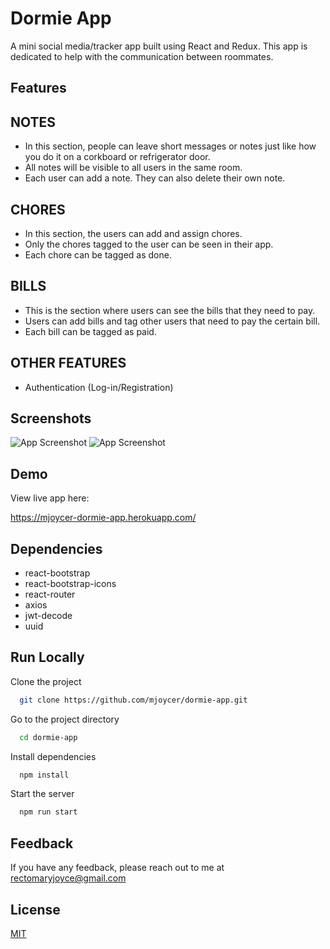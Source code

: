 
# Dormie App
A mini social media/tracker app built using 
React and Redux. This app is dedicated to help with
the communication between roommates. 
## Features

 NOTES
 --

- In this section, people can leave short messages or notes just like how you do it on a corkboard or refrigerator door.
- All notes will be visible to all users in the same room.
- Each user can add a note. They can also delete their own note.

CHORES
 --

 - In this section, the users can add and assign chores.
 - Only the chores tagged to the user can be seen in their app.
 - Each chore can be tagged as done.

BILLS
 --

 - This is the section where users can see the bills that they need to pay.
 - Users can add bills and tag other users that need to pay the certain bill.
 - Each bill can be tagged as paid.

 OTHER FEATURES 
   --

- Authentication (Log-in/Registration)




## Screenshots

![App Screenshot](https://i.postimg.cc/yNrj1W4z/D7-ED23-CE-AD32-492-C-BCC4-6557-DAF42837.jpg)
![App Screenshot](https://i.postimg.cc/3RVtBNnZ/AD3131-DE-6-D91-4979-8-F9-A-753-CBAC62219.jpg)



## Demo

View live app here: 

https://mjoycer-dormie-app.herokuapp.com/

## Dependencies
- react-bootstrap
- react-bootstrap-icons
- react-router
- axios
- jwt-decode
- uuid

## Run Locally

Clone the project

```bash
  git clone https://github.com/mjoycer/dormie-app.git
```

Go to the project directory

```bash
  cd dormie-app
```

Install dependencies

```bash
  npm install
```

Start the server

```bash
  npm run start
```
## Feedback

If you have any feedback, please reach out to me at rectomaryjoyce@gmail.com


## License

[MIT](https://choosealicense.com/licenses/mit/)

